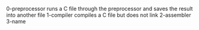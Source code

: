 0-preprocessor runs a C file through the preprocessor and saves the result into another file
1-compiler compiles a  C file but does not link
2-assembler 
3-name